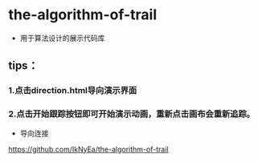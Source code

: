 # the-algorithm-of-trail

- 用于算法设计的展示代码库

## tips：
### 1.点击direction.html导向演示界面
### 2.点击开始跟踪按钮即可开始演示动画，重新点击画布会重新追踪。


- 导向连接

https://github.com/IkNyEa/the-algorithm-of-trail
